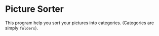 Picture Sorter
==============

This program help you sort your pictures into categories. (Categories are simply `folders`).